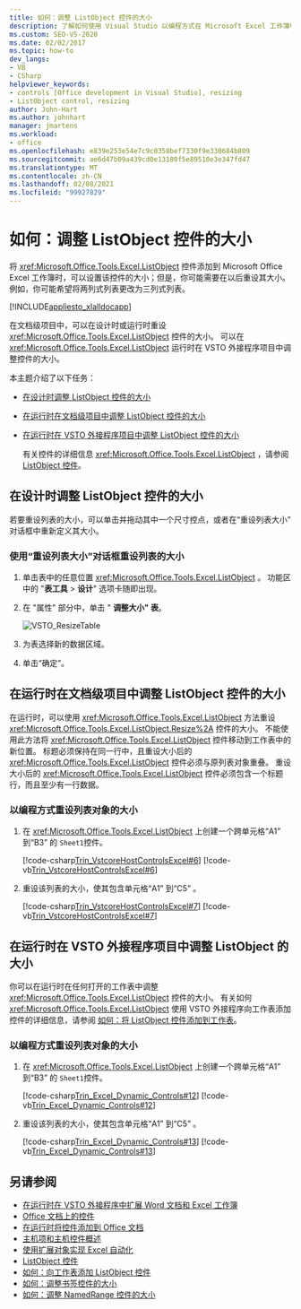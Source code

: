 ```yaml
---
title: 如何：调整 ListObject 控件的大小
description: 了解如何使用 Visual Studio 以编程方式在 Microsoft Excel 工作簿中调整 ListObject 控件的大小。
ms.custom: SEO-VS-2020
ms.date: 02/02/2017
ms.topic: how-to
dev_langs:
- VB
- CSharp
helpviewer_keywords:
- controls [Office development in Visual Studio], resizing
- ListObject control, resizing
author: John-Hart
ms.author: johnhart
manager: jmartens
ms.workload:
- office
ms.openlocfilehash: e839e253e54e7c9c0358bef7330f9e330684b809
ms.sourcegitcommit: ae6d47b09a439cd0e13180f5e89510e3e347fd47
ms.translationtype: MT
ms.contentlocale: zh-CN
ms.lasthandoff: 02/08/2021
ms.locfileid: "99927829"
---
```

# <a name="how-to-resize-listobject-controls"></a>如何：调整 ListObject 控件的大小
  将 <xref:Microsoft.Office.Tools.Excel.ListObject> 控件添加到 Microsoft Office Excel 工作簿时，可以设置该控件的大小；但是，你可能需要在以后重设其大小。 例如，你可能希望将两列式列表更改为三列式列表。

 [!INCLUDE[appliesto_xlalldocapp](../vsto/includes/appliesto-xlalldocapp-md.md)]

 在文档级项目中，可以在设计时或运行时重设 <xref:Microsoft.Office.Tools.Excel.ListObject> 控件的大小。 可以在 <xref:Microsoft.Office.Tools.Excel.ListObject> 运行时在 VSTO 外接程序项目中调整控件的大小。

 本主题介绍了以下任务：

- [在设计时调整 ListObject 控件的大小](#designtime)

- [在运行时在文档级项目中调整 ListObject 控件的大小](#runtimedoclevel)

- [在运行时在 VSTO 外接程序项目中调整 ListObject 控件的大小](#runtimeaddin)

  有关控件的详细信息 <xref:Microsoft.Office.Tools.Excel.ListObject> ，请参阅 [ListObject 控件](../vsto/listobject-control.md)。

## <a name="resize-a-listobject-control-at-design-time"></a><a name="designtime"></a> 在设计时调整 ListObject 控件的大小
 若要重设列表的大小，可以单击并拖动其中一个尺寸控点，或者在“重设列表大小”  对话框中重新定义其大小。

### <a name="to-resize-a-list-by-using-the-resize-list-dialog-box"></a>使用“重设列表大小”对话框重设列表的大小

1. 单击表中的任意位置  <xref:Microsoft.Office.Tools.Excel.ListObject> 。 功能区中的 "**表工具**  >  **设计**" 选项卡随即出现。

2. 在 "属性" 部分中，单击 " **调整大小" 表**。

    ![VSTO_ResizeTable](../vsto/media/vsto-resizetable.png)

3. 为表选择新的数据区域。

4. 单击“确定”。

## <a name="resize-a-listobject-control-at-run-time-in-a-document-level-project"></a><a name="runtimedoclevel"></a> 在运行时在文档级项目中调整 ListObject 控件的大小
 在运行时，可以使用 <xref:Microsoft.Office.Tools.Excel.ListObject> 方法重设 <xref:Microsoft.Office.Tools.Excel.ListObject.Resize%2A> 控件的大小。 不能使用此方法将 <xref:Microsoft.Office.Tools.Excel.ListObject> 控件移动到工作表中的新位置。 标题必须保持在同一行中，且重设大小后的 <xref:Microsoft.Office.Tools.Excel.ListObject> 控件必须与原列表对象重叠。 重设大小后的 <xref:Microsoft.Office.Tools.Excel.ListObject> 控件必须包含一个标题行，而且至少有一行数据。

### <a name="to-resize-a-list-object-programmatically"></a>以编程方式重设列表对象的大小

1. 在 <xref:Microsoft.Office.Tools.Excel.ListObject> 上创建一个跨单元格“A1”  到“B3”  的 `Sheet1`控件。

     [!code-csharp[Trin_VstcoreHostControlsExcel#6](../vsto/codesnippet/CSharp/Trin_VstcoreHostControlsExcelCS/Sheet1.cs#6)]
     [!code-vb[Trin_VstcoreHostControlsExcel#6](../vsto/codesnippet/VisualBasic/Trin_VstcoreHostControlsExcelVB/Sheet1.vb#6)]

2. 重设该列表的大小，使其包含单元格“A1”  到“C5” 。

     [!code-csharp[Trin_VstcoreHostControlsExcel#7](../vsto/codesnippet/CSharp/Trin_VstcoreHostControlsExcelCS/Sheet1.cs#7)]
     [!code-vb[Trin_VstcoreHostControlsExcel#7](../vsto/codesnippet/VisualBasic/Trin_VstcoreHostControlsExcelVB/Sheet1.vb#7)]

## <a name="resize-a-listobject-at-run-time-in-a-vsto-add-in-project"></a><a name="runtimeaddin"></a> 在运行时在 VSTO 外接程序项目中调整 ListObject 的大小
 你可以在运行时在任何打开的工作表中调整 <xref:Microsoft.Office.Tools.Excel.ListObject> 控件的大小。 有关如何 <xref:Microsoft.Office.Tools.Excel.ListObject> 使用 VSTO 外接程序向工作表添加控件的详细信息，请参阅 [如何：将 ListObject 控件添加到工作表](../vsto/how-to-add-listobject-controls-to-worksheets.md)。

### <a name="to-resize-a-list-object-programmatically"></a>以编程方式重设列表对象的大小

1. 在 <xref:Microsoft.Office.Tools.Excel.ListObject> 上创建一个跨单元格“A1”  到“B3”  的 `Sheet1`控件。

     [!code-csharp[Trin_Excel_Dynamic_Controls#12](../vsto/codesnippet/CSharp/Trin_Excel_Dynamic_Controls/ThisAddIn.cs#12)]
     [!code-vb[Trin_Excel_Dynamic_Controls#12](../vsto/codesnippet/VisualBasic/Trin_Excel_Dynamic_Controls/ThisAddIn.vb#12)]

2. 重设该列表的大小，使其包含单元格“A1”  到“C5” 。

     [!code-csharp[Trin_Excel_Dynamic_Controls#13](../vsto/codesnippet/CSharp/Trin_Excel_Dynamic_Controls/ThisAddIn.cs#13)]
     [!code-vb[Trin_Excel_Dynamic_Controls#13](../vsto/codesnippet/VisualBasic/Trin_Excel_Dynamic_Controls/ThisAddIn.vb#13)]

## <a name="see-also"></a>另请参阅
- [在运行时在 VSTO 外接程序中扩展 Word 文档和 Excel 工作簿](../vsto/extending-word-documents-and-excel-workbooks-in-vsto-add-ins-at-run-time.md)
- [Office 文档上的控件](../vsto/controls-on-office-documents.md)
- [在运行时将控件添加到 Office 文档](../vsto/adding-controls-to-office-documents-at-run-time.md)
- [主机项和主机控件概述](../vsto/host-items-and-host-controls-overview.md)
- [使用扩展对象实现 Excel 自动化](../vsto/automating-excel-by-using-extended-objects.md)
- [ListObject 控件](../vsto/listobject-control.md)
- [如何：向工作表添加 ListObject 控件](../vsto/how-to-add-listobject-controls-to-worksheets.md)
- [如何：调整书签控件的大小](../vsto/how-to-resize-bookmark-controls.md)
- [如何：调整 NamedRange 控件的大小](../vsto/how-to-resize-namedrange-controls.md)
